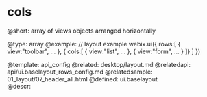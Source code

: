 cols
=============


@short:
	array of views objects arranged horizontally

@type: array
@example:
// layout example
webix.ui({
	rows:[
		{ view:"toolbar", ... },
		{
			cols:[ 
				{ view:"list", ... },
				{ view:"form", ... }
		]}
	]
})


@template:	api_config
@related:
	desktop/layout.md
@relatedapi:
	api/ui.baselayout_rows_config.md
@relatedsample:
	01_layout/07_header_all.html
@defined:	ui.baselayout	
@descr:


